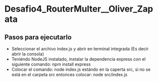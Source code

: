 # Desafio4_RouterMulter__Oliver_Zapata

## Pasos para ejecutarlo

- Seleccionar el archivo index.js y abrir en terminal integrada (Es decir abrir la consola)
- Teniéndo NodeJS instalado, instalar la dependencia express con el siguiente comando: npm install express
- Colocar el comando: node index.js estándo en la caperta src, si no se está en el carpeta src entonces colocar: node src/index.js
